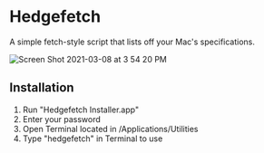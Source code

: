 # Hedgefetch
A simple fetch-style script that lists off your Mac's specifications.

![Screen Shot 2021-03-08 at 3 54 20 PM](https://user-images.githubusercontent.com/72932987/110387134-cfe5f980-8026-11eb-90d7-b0c393662a94.png)


## Installation
  1. Run "Hedgefetch Installer.app"
  2. Enter your password
  3. Open Terminal located in /Applications/Utilities
  4. Type "hedgefetch" in Terminal to use
  


